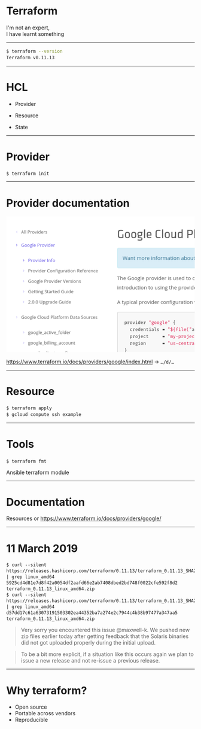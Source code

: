 # Terraform

I'm not an expert,<br /> I have learnt something

<!--

Recent project experience:

- disposable environments
- running in separate AWS sub-accounts

Not going to cover expert topics:

- loops
- kubernetes
- collaboration or remote backends
- module registry

-->

---

```sh
$ terraform --version
Terraform v0.11.13
```

<!--

- breaking changes in 0.12
- delayed, quarter 1 2019
- improvements to Hashicorp Configuration Language HCL

-->

---

# HCL

<!--

1:1 mapping to JSON in 0.12

https://www.terraform.io/docs/glossary.html

-->

- Provider

<!-- plugin, tied to an infrastructure provider -->

- Resource

<!-- object that terraform manages: creates, modifies or destroys -->

- State

<!-- cached information about managed infrastructure, often shared -->

---

# Provider

<!-- gcloud auth application-default login -->

```sh
$ terraform init
```

---

# Provider documentation

![Google Cloud provider documentation](./documentation.png)

https://www.terraform.io/docs/providers/google/index.html → `…/d/…`

<!-- https://www.terraform.io/docs/providers/google/d/datasource_compute_instance.html -->

---

# Resource

```sh
$ terraform apply
$ gcloud compute ssh example
```

<!-- https://console.cloud.google.com/compute/instances -->

---

# Tools

`$ terraform fmt`

<!-- like black or prettier -->

Ansible terraform module

<!-- TODO: need to add screenshot -->

---

# Documentation

Resources or https://www.terraform.io/docs/providers/google/

---

# 11 March 2019

```
$ curl --silent https://releases.hashicorp.com/terraform/0.11.13/terraform_0.11.13_SHA256SUMS | grep linux_amd64
5925cd4d81e7d8f42a0054df2aafd66e2ab7408dbed2bd748f0022cfe592f8d2  terraform_0.11.13_linux_amd64.zip
$ curl --silent https://releases.hashicorp.com/terraform/0.11.13/terraform_0.11.13_SHA256SUMS | grep linux_amd64
d57dd17c61a63073191503302ea44352ba7a274e2c7944c4b38b97477a347aa5  terraform_0.11.13_linux_amd64.zip
```

> Very sorry you encountered this issue @maxwell-k. We pushed new zip files
> earlier today after getting feedback that the Solaris binaries did not got
> uploaded properly during the initial upload.

> To be a bit more explicit, if a situation like this occurs again we plan to
> issue a new release and not re-issue a previous release.

<!--

The Tao of HashiCorp is the foundation that guides our vision,
✂
Immutability is the inability to be changed
✂
https://www.hashicorp.com/tao-of-hashicorp

-->

---

# Why terraform?

- Open source
- Portable across vendors
- Reproducible

<!-- vim: set spellcapcheck= nowrap conceallevel=0 : -->

